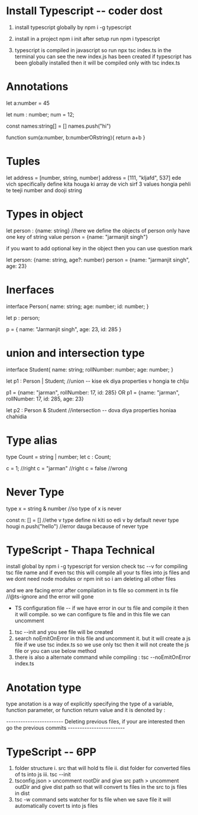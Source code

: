 # Install Typescript -- coder dost

1. install typescript globally by npm i -g typescript
2. install in a project npm i init after setup run npm i typescript 

3. typescript is compiled in javascript so run npx tsc index.ts in the terminal you can see the new index.js has been created if typescript has been globally installed then it will be compiled only with tsc index.ts

# Annotations

let a:number = 45

let num : number;
num = 12;

const names:string[] = []
names.push("hi")

function sum(a:number, b:numberORstring){
    return a+b
}

# Tuples

let address = [number, string, number]
address = [111, "kljafd", 537] ede vich specifically define kita houga ki array de vich sirf 3 values hongia pehli te teeji number and dooji string

# Types in object

let person : {name: string} //here we define the objects of person only have one key of string value
person = {name: "jarmanjit singh"}

if you want to add optional key in the object then you can use question mark

let person: {name: string, age?: number}
person = {name: "jarmanjit singh", age: 23}

# Inerfaces

interface Person{
    name: string;
    age: number;
    id: number;
}

let p : person;

p = {
    name: "Jarmanjit singh",
    age: 23,
    id: 285
}

# union and intersection type

interface Student{
    name: string;
    rollNumber: number;
    age: number;
}

let p1 : Person | Student; //union -- kise ek diya properties v hongia te chlju

p1 = {name: "jarman", rollNumber: 17, id: 285} OR
p1 = {name: "jarman", rollNumber: 17, id: 285, age: 23}

let p2 : Person & Student //intersection -- dova diya properties honiaa chahidia

# Type alias 

type Count = string | number;
let c : Count;

c = 1; //right
c = "jarman" //right
c = false //wrong

# Never Type

type x =  string & number //so type of x is never

const n: [] = [] //ethe v type define ni kiti so edi v by default never type hougi 
n.push("hello") //error dauga because of never type

# TypeScript - Thapa Technical 

install global by npm i -g typescript for version check tsc --v for compiling tsc file name and if even tsc this will compile all your ts files into js files
and we dont need node modules or npm init so i am deleting all other files

and we are facing error after compilation in ts file so comment in ts file //@ts-ignore and the error will gone

* TS configuration file -- if we have error in our ts file and compile it then it will compile. so we can configure ts file and in this file we can uncomment 

1. tsc --init and you see file will be created
2. search noEmitOnError in this file and uncomment it. but it will create a js file if we use tsc index.ts so we use only tsc then it will not create the js file or you can use below method
3. there is also a alternate command while compiling : tsc --noEmitOnError index.ts

# Anotation type

type anotation is a way of explicitly specifying the type of a variable, function parameter, or function return value and it is denoted by :


------------------------ Deleting previous files, if your are interested then go the previous commits ------------------------

# TypeScript -- 6PP

1. folder structure i. src that will hold ts file ii. dist folder for converted files of ts into js iii. tsc --init
2. tsconfig.json > uncomment rootDir and give src path > uncomment outDir and give dist path so that will convert ts files in the src to js files in dist
3. tsc -w command sets watcher for ts file when we save file it will automatically covert ts into js files